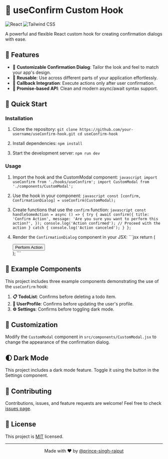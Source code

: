 # 🎣 useConfirm Custom Hook

![React](https://img.shields.io/badge/React-20232A?style=for-the-badge&logo=react&logoColor=61DAFB)
![Tailwind CSS](https://img.shields.io/badge/Tailwind_CSS-38B2AC?style=for-the-badge&logo=tailwind-css&logoColor=white)

A powerful and flexible React custom hook for creating confirmation dialogs with ease.

## 🌟 Features

- 🎨 **Customizable Confirmation Dialog**: Tailor the look and feel to match your app's design.
- 🔄 **Reusable**: Use across different parts of your application effortlessly.
- 🤝 **Callback Integration**: Execute actions only after user confirmation.
- 🤞 **Promise-based API**: Clean and modern async/await syntax support.

## 🚀 Quick Start

### Installation

1. Clone the repository:   ```
   git clone https://github.com/your-username/useConfirm-hook.git
   cd useConfirm-hook   ```

2. Install dependencies:   ```
   npm install   ```

3. Start the development server:   ```
   npm run dev   ```

### Usage

1. Import the hook and the CustomModal component:   ```javascript
   import useConfirm from './hooks/useConfirm';
   import CustomModal from './components/CustomModal';   ```

2. Use the hook in your component:   ```javascript
   const [confirm, ConfirmationDialog] = useConfirm(CustomModal);   ```

3. Create functions that use the `confirm` function:   ```javascript
   const handleSomeAction = async () => {
     try {
       await confirm({
         title: 'Confirm Action',
         message: 'Are you sure you want to perform this action?',
       });
       console.log('Action confirmed');
       // Proceed with the action
     } catch {
       console.log('Action canceled');
     }
   };   ```

4. Render the `ConfirmationDialog` component in your JSX:   ```jsx
   return (
     <div>
       <button onClick={handleSomeAction}>Perform Action</button>
       <ConfirmationDialog />
     </div>
   );   ```

## 🧩 Example Components

This project includes three example components demonstrating the use of the `useConfirm` hook:

1. **📋 TodoList**: Confirms before deleting a todo item.
2. **👤 UserProfile**: Confirms before updating the user's profile.
3. **⚙️ Settings**: Confirms before toggling dark mode.

## 🎨 Customization

Modify the `CustomModal` component in `src/components/CustomModal.jsx` to change the appearance of the confirmation dialog.

## 🌓 Dark Mode

This project includes a dark mode feature. Toggle it using the button in the Settings component.

## 🤝 Contributing

Contributions, issues, and feature requests are welcome! Feel free to check [issues page](https://github.com/your-username/useConfirm-hook/issues).

## 📜 License

This project is [MIT](https://choosealicense.com/licenses/mit/) licensed.

---

<p align="center">
  Made with ❤️ by <a href="https://github.com/sahil-kumar-sharma">@prince-singh-rajput</a>
</p>
